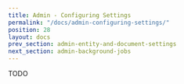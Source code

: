 ```yaml
---
title: Admin - Configuring Settings
permalink: "/docs/admin-configuring-settings/"
position: 28
layout: docs
prev_section: admin-entity-and-document-settings
next_section: admin-background-jobs
---
```


TODO
